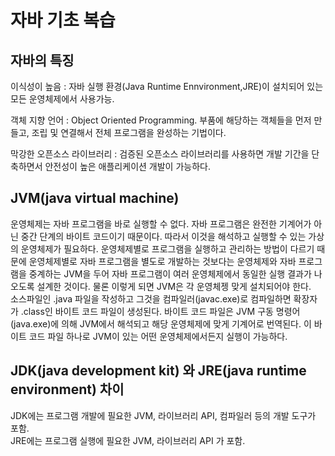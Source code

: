 # 자바 기초 복습
## 자바의 특징
  이식성이 높음 : 자바 실행 환경(Java Runtime Ennvironment,JRE)이 설치되어 있는 모든 운영체제에서 사용가능.  
  
  객체 지향 언어 : Object Oriented Programming. 부품에 해당하는 객체들을 먼저 만들고, 조립 및 연결해서 전체 프로그램을 완성하는 기법이다.  
  
  막강한 오픈소스 라이브러리 : 검증된 오픈소스 라이브러리를 사용하면 개발 기간을 단축하면서 안전성이 높은 애플리케이션 개발이 가능하다.   
  
  
  
## JVM(java virtual machine)
운영체제는 자바 프로그램을 바로 실행할 수 없다. 자바 프로그램은 완전한 기계어가 아닌 중간 단계의 바이트 코드이기 때문이다. 
따라서 이것을 해석하고 실행할 수 있는 가상의 운영체제가 필요하다. 운영체제별로 프로그램을 실행하고 관리하는 방법이 다르기 때문에 운영체제별로 자바 프로그램을 별도로 개발하는 것보다는 운영체제와 자바 프로그램을 중계하는 
JVM을 두어 자바 프로그램이 여러 운영체제에서 동일한 실행 결과가 나오도록 설계한 것이다. 물론 이렇게 되면 JVM은 각 운영체젱 맞게 설치되어야 한다.   
소스파일인 .java 파일을 작성하고 그것을 컴파일러(javac.exe)로 컴파일하면 확장자가 .class인 바이트 코드 파일이 생성된다. 바이트 코드 파일은 JVM 구동 명령어(java.exe)에 의해 JVM에서 해석되고
해당 운영체제에 맞게 기계어로 번역된다. 이 바이트 코드 파일 하나로 JVM이 있는 어떤 운영체제에서든지 실행이 가능하다.


## JDK(java development kit) 와 JRE(java runtime environment) 차이
JDK에는 프로그램 개발에 필요한 JVM, 라이브러리 API, 컴파일러 등의 개발 도구가 포함.  
JRE에는 프로그램 실행에 필요한 JVM, 라이브러리 API 가 포함.  






  
  

